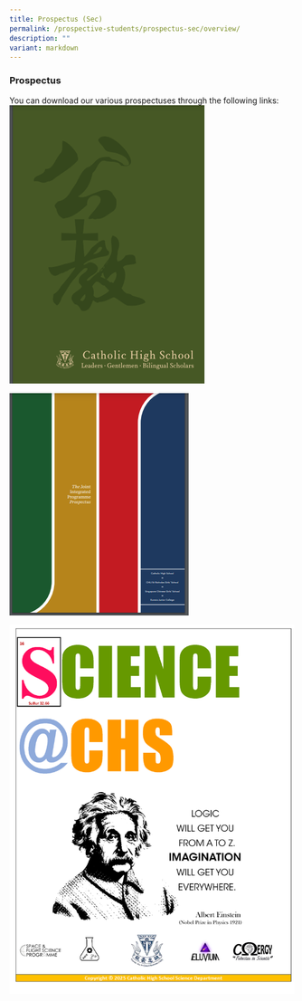 ```yaml
---
title: Prospectus (Sec)
permalink: /prospective-students/prospectus-sec/overview/
description: ""
variant: markdown
---
```

### Prospectus


You can download our various prospectuses through the following links:
[![Catholic High School Prospectus](/images/Secondary/CatholichighschoolProspectus.png)](https://drive.google.com/file/d/1qA1PFhMwWPSSoQHfZkwo7OKckC-r_pIU/view)

[![The Joint Integrated Programme Prospectus](/images/Secondary/JointIntegratedProgramme.png)](https://drive.google.com/file/d/1HDosgSsvWyIUklkdmHWl248aWnxbHESw/view)

[![Science@CHS Prospectus](/images/Secondary/2025_CHS_Science_Prospectus_Cover.png)](https://drive.google.com/file/d/1TPOrWrrDJRzePJye82XZbagVIUTBoifP/view?usp=sharing)